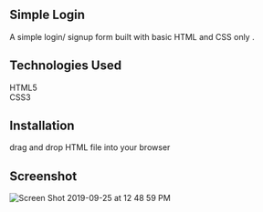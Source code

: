 
## Simple  Login
A simple login/ signup form built with basic HTML and CSS only .


## Technologies Used 
HTML5
<br/>
CSS3

## Installation
drag and drop HTML file into your browser 


## Screenshot
![Screen Shot 2019-09-25 at 12 48 59 PM](https://user-images.githubusercontent.com/45514949/65610259-9d664f00-dfa0-11e9-868d-6eb8f094b04f.png)
